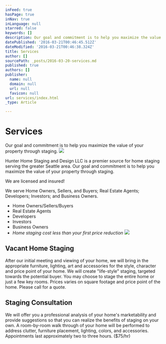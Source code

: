```yaml
---
inFeed: true
hasPage: true
inNav: true
inLanguage: null
starred: false
keywords: []
description: Our goal and commitment is to help you maximize the value of your property through staging.
datePublished: '2016-03-21T00:46:45.512Z'
dateModified: '2016-03-21T00:46:38.324Z'
title: Services
author: []
sourcePath: _posts/2016-03-20-services.md
published: true
authors: []
publisher:
  name: null
  domain: null
  url: null
  favicon: null
url: services/index.html
_type: Article

---
```

# Services

Our goal and commitment is to help you maximize the value of your property through staging.
![](https://the-grid-user-content.s3-us-west-2.amazonaws.com/d319ed0b-5a20-4ded-b856-f966c5555589.jpg)

Hunter Home Staging and Design LLC is a premier source for home staging serving the greater Seattle area. Our goal and commitment is to help you maximize the value of your property through staging.

We are licensed and insured!

We serve Home Owners, Sellers, and Buyers; Real Estate Agents; Developers; Investors; and Business Owners.

* Home Owners/Sellers/Buyers
* Real Estate Agents
* Developers
* Investors
* Business Owners
* _Home staging cost less than your first price reduction_
![](https://the-grid-user-content.s3-us-west-2.amazonaws.com/aa743860-011f-4e87-92fc-b94da3b52e5b.jpg)

## Vacant Home Staging

After our initial meeting and viewing of your home, we will bring in the appropriate furniture, lighting, art and accessories for the style, character and price point of your home. We will create "life-style" staging, targeted towards the potential buyer. You may choose to stage the entire home or just a few key rooms. Prices varies on square footage and price point of the home. Please call for a quote.

## Staging Consultation

We will offer you a professional analysis of your home's marketability and provide suggestions so that you can realize the benefits of staging on your own. A room-by-room walk through of your home will be performed to address clutter, furniture placement, lighting, colors, and accessories. Appointments last approximately two to three hours. ($75/hr)